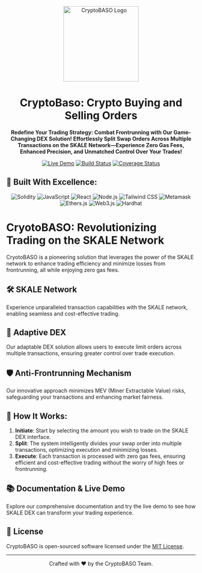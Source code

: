 <div align="center">

<img src="CrypTapLogoFinal.png](https://drive.google.com/file/d/1enT-PtFX2iyTnrUCrq0Oty-NsckLKDID/view?usp=drive_link" alt="CryptoBASO Logo" width="200"/>

#  CryptoBaso: Crypto Buying and Selling Orders 

**Redefine Your Trading Strategy: Combat Frontrunning with Our Game-Changing DEX Solution! Effortlessly Split Swap Orders Across Multiple Transactions on the SKALE Network—Experience Zero Gas Fees, Enhanced Precision, and Unmatched Control Over Your Trades!**

[![Live Demo](https://img.shields.io/badge/Live-Demo-brightgreen)](https://ethdenver-smoky.vercel.app/)
[![Build Status](https://img.shields.io/badge/build-passing-brightgreen.svg)]()
[![Coverage Status](https://img.shields.io/badge/coverage-100%25-brightgreen.svg)]()

</div>

## 🌟 Built With Excellence:

<div align="center">

![Solidity](https://img.shields.io/badge/Solidity-363636?logo=solidity&logoColor=white)
![JavaScript](https://img.shields.io/badge/JavaScript-F7DF1E?logo=javascript&logoColor=black)
![React](https://img.shields.io/badge/React-61DAFB?logo=react&logoColor=black)
![Node.js](https://img.shields.io/badge/Node.js-43853D?logo=node.js&logoColor=white)
![Tailwind CSS](https://img.shields.io/badge/Tailwind_CSS-38B2AC?logo=tailwind-css&logoColor=white)
![Metamask](https://img.shields.io/badge/Metamask-FF6B00?logo=metamask&logoColor=white)
![Ethers.js](https://img.shields.io/badge/Ethers.js-3C3C3D?logo=ethers&logoColor=white)
![Web3.js](https://img.shields.io/badge/Web3.js-F16822?logo=web3.js&logoColor=white)
![Hardhat](https://img.shields.io/badge/Hardhat-FFDB58?logo=hardhat&logoColor=black)

</div>

# CryotoBASO: Revolutionizing Trading on the SKALE Network

CryotoBASO is a pioneering solution that leverages the power of the SKALE network to enhance trading efficiency and minimize losses from frontrunning, all while enjoying zero gas fees.

## 🛠 SKALE Network
Experience unparalleled transaction capabilities with the SKALE network, enabling seamless and cost-effective trading.

## 🔄 Adaptive DEX
Our adaptable DEX solution allows users to execute limit orders across multiple transactions, ensuring greater control over trade execution.

## 🛡 Anti-Frontrunning Mechanism
Our innovative approach minimizes MEV (Miner Extractable Value) risks, safeguarding your transactions and enhancing market fairness.

## 🚀 How It Works:

1. **Initiate**: Start by selecting the amount you wish to trade on the SKALE DEX interface.
2. **Split**: The system intelligently divides your swap order into multiple transactions, optimizing execution and minimizing losses.
3. **Execute**: Each transaction is processed with zero gas fees, ensuring efficient and cost-effective trading without the worry of high fees or frontrunning.

## 📚 Documentation & Live Demo
Explore our comprehensive documentation and try the live demo to see how SKALE DEX can transform your trading experience.

## 📝 License

CryptoBASO is open-sourced software licensed under the [MIT License](https://opensource.org/licenses/MIT).

---

<div align="center">

Crafted with ❤️ by the CryptoBASO Team.

</div>
